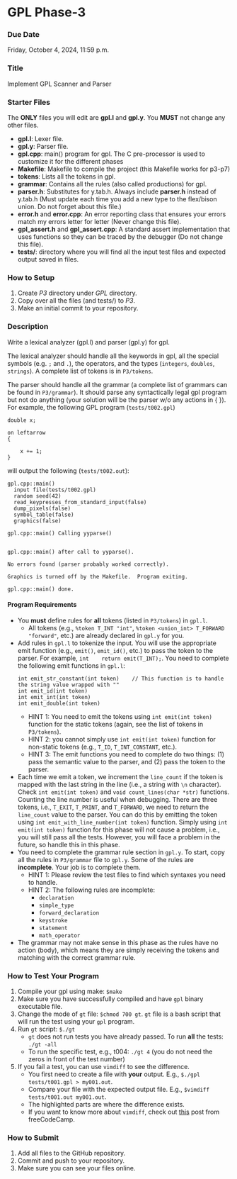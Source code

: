 # GPL Phase-3

### Due Date
Friday, October 4, 2024, 11:59 p.m.

### Title
Implement GPL Scanner and Parser

### Starter Files

The **ONLY** files you will edit are **gpl.l** and **gpl.y**. You **MUST** not change any other files.

- **gpl.l**: Lexer file.
- **gpl.y**: Parser file.
- **gpl.cpp**: main() program for gpl.  The C pre-processor is used to customize it for the different phases
- **Makefile**: Makefile to compile the project (this Makefile works for p3-p7)
- **tokens**: Lists all the tokens in gpl.
- **grammar**: Contains all the rules (also called productions) for gpl.
- **parser.h**: Substitutes for y.tab.h. Always include **parser.h** instead of y.tab.h (Must update each time you add a new type to the flex/bison union.  Do not forget about this file.)
- **error.h** and **error.cpp**: An error reporting class that ensures your errors match my errors letter for letter (Never change this file).
- **gpl_assert.h** and **gpl_assert.cpp**: A standard assert implementation that uses functions so they can be traced by the debugger (Do not change this file).
- **tests/**: directory where you will find all the input test files and expected output saved in files.

### How to Setup
1. Create _P3_ directory under _GPL_ directory.
2. Copy over all the files (and tests/) to _P3_.
3. Make an initial commit to your repository.

### Description

Write a lexical analyzer (gpl.l) and parser (gpl.y) for gpl.

The lexical analyzer should handle all the keywords in gpl, all the special symbols (e.g. `;` and `.`), the operators, and the types (`integers`, `doubles`, `strings`).  A complete list of tokens is in `P3/tokens`.

The parser should handle all the grammar (a complete list of grammars can be found in `P3/grammar`).  It should parse any syntactically legal gpl program but not do anything (your solution will be the parser w/o any actions in { }). For example, the following GPL program (`tests/t002.gpl`) 
```
double x;

on leftarrow
{

    x += 1;
}
```
will output the following (`tests/t002.out`):
```
gpl.cpp::main()
  input file(tests/t002.gpl)
  random seed(42)
  read_keypresses_from_standard_input(false)
  dump_pixels(false)
  symbol_table(false)
  graphics(false)

gpl.cpp::main() Calling yyparse()


gpl.cpp::main() after call to yyparse().

No errors found (parser probably worked correctly).

Graphics is turned off by the Makefile.  Program exiting.

gpl.cpp::main() done.
```

#### Program Requirements

- You **must** define rules for **all** tokens (listed in `P3/tokens`) in `gpl.l`.
    - All tokens (e.g., `%token T_INT "int"`, `%token <union_int> T_FORWARD "forward"`, etc.) are already declared in `gpl.y` for you.
- Add rules in `gpl.l` to tokenize the input. You will use the appropriate emit function (e.g., `emit()`, `emit_id()`, etc.) to pass the token to the parser. For example, `int    return emit(T_INT);`. You need to complete the following emit functions in `gpl.l`:
    ```
    int emit_str_constant(int token)    // This function is to handle the string value wrapped with ""
    int emit_id(int token)
    int emit_int(int token)
    int emit_double(int token)
    ```
    - HINT 1: You need to emit the tokens using `int emit(int token)` function for the static tokens (again, see the list of tokens in `P3/tokens`).
    - HINT 2: you cannot simply use `int emit(int token)` function for non-static tokens (e.g., `T_ID`, `T_INT_CONSTANT`, etc.).
    - HINT 3: The emit functions you need to complete do two things: (1) pass the semantic value to the parser, and (2) pass the token to the parser.
- Each time we emit a token, we increment the `line_count` if the token is mapped with the last string in the line (i.e., a string with `\n` character). Check `int emit(int token)` and `void count_lines(char *str)` functions. Counting the line number is useful when debugging. There are three tokens, i.e., `T_EXIT`, `T_PRINT`, and `T_FORWARD`, we need to return the `line_count` value to the parser. You can do this by emitting the token using `int emit_with_line_number(int token)` function. Simply using `int emit(int token)` function for this phase will not cause a problem, i.e., you will still pass all the tests. However, you will face a problem in the future, so handle this in this phase.
- You need to complete the grammar rule section in `gpl.y`. To start, copy all the rules in `P3/grammar` file to `gpl.y`. Some of the rules are **incomplete**. Your job is to complete them.
    - HINT 1: Please review the test files to find which syntaxes you need to handle.
    - HINT 2: The following rules are incomplete:
        - `declaration`
        - `simple_type`
        - `forward_declaration`
        - `keystroke`
        - `statement`
        - `math_operator`
- The grammar may not make sense in this phase as the rules have no action (body), which means they are simply receiving the tokens and matching with the correct grammar rule.

### How to Test Your Program
1. Compile your gpl using make: `$make`
2. Make sure you have successfully compiled and have `gpl` binary executable file.
3. Change the mode of `gt` file: `$chmod 700 gt`. `gt` file is a bash script that will run the test using your `gpl` program.
4. Run `gt` script: `$./gt`
    - `gt` does not run tests you have already passed. To run **all** the tests: `./gt -all`
    - To run the specific test, e.g., t004: `./gt 4` (you do not need the zeros in front of the test number)
5. If you fail a test, you can use `vimdiff` to see the difference.
   - You first need to create a file with **your** output. E.g., `$./gpl tests/t001.gpl > my001.out`.
   - Compare your file with the expected output file. E.g., `$vimdiff tests/t001.out my001.out`.
   - The highlighted parts are where the difference exists.
   - If you want to know more about `vimdiff`, check out [this](https://www.freecodecamp.org/news/compare-two-files-in-linux-using-vim/) post from freeCodeCamp.

### How to Submit
1. Add all files to the GitHub repository.
2. Commit and push to your repository.
3. Make sure you can see your files online.
